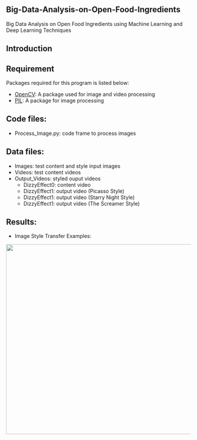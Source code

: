 ## Big-Data-Analysis-on-Open-Food-Ingredients
Big Data Analysis on Open Food Ingredients using Machine Learning and Deep Learning Techniques

## Introduction

## Requirement
Packages required for this program is listed below: 
- [OpenCV](https://github.com/opencv/opencv): A package used for image and video processing
- [PIL](https://github.com/python-pillow/Pillow): A package for image processing

## Code files:
- Process_Image.py: code frame to process images

## Data files:
- Images: test content and style input images
- Videos: test content videos
- Output_Videos: styled ouput videos
  - DizzyEffect0: content video
  - DizzyEffect1: output video (Picasso Style)
  - DizzyEffect1: output video (Starry Night Style)
  - DizzyEffect1: output video (The Screamer Style)

## Results:
- Image Style Transfer Examples: 
<img src="" width="1000" height="516">

